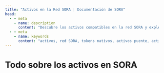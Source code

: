 ```yaml
---
title: "Activos en la Red SORA | Documentación de SORA"
head:
  - - meta
    - name: description
      content: "Descubre los activos compatibles en la red SORA y explora sus características y funcionalidades. Aprende sobre los diferentes tipos de activos, como tokens nativos, activos puente y activos envueltos, y comprende cómo permiten diversas actividades financieras dentro del ecosistema SORA."
  - - meta
    - name: keywords
      content: "activos, red SORA, tokens nativos, activos puente, activos envueltos, actividades financieras"
---
```


# Todo sobre los activos en SORA
